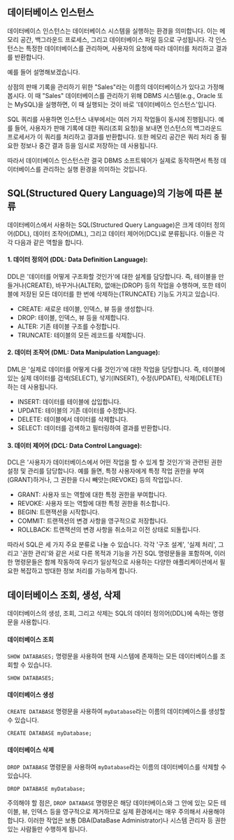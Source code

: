 ## 데이터베이스 인스턴스

데이터베이스 인스턴스는 데이터베이스 시스템을 실행하는 환경을 의미합니다. 이는 메모리 공간, 백그라운드 프로세스, 그리고 데이터베이스 파일 등으로 구성됩니다. 각 인스턴스는 특정한 데이터베이스를 관리하며, 사용자의 요청에 따라 데이터를 처리하고 결과를 반환합니다.

예를 들어 설명해보겠습니다.

상점의 판매 기록을 관리하기 위한 "Sales"라는 이름의 데이터베이스가 있다고 가정해봅시다. 이 때 "Sales" 데이터베이스를 관리하기 위해 DBMS 시스템(e.g., Oracle 또는 MySQL)을 실행하면, 이 때 실행되는 것이 바로 '데이터베이스 인스턴스'입니다.

SQL 쿼리를 사용하면 인스턴스 내부에서는 여러 가지 작업들이 동시에 진행됩니다. 예를 들어, 사용자가 판매 기록에 대한 쿼리(조회 요청)을 보내면 인스턴스의 백그라운드 프로세서가 이 쿼리를 처리하고 결과를 반환합니다. 또한 메모리 공간은 쿼리 처리 중 필요한 정보나 중간 결과 등을 임시로 저장하는 데 사용됩니다.

따라서 데이터베이스 인스턴스란 결국 DBMS 소프트웨어가 실제로 동작하면서 특정 데이터베이스를 관리하는 실행 환경을 의미하는 것입니다.

## SQL(Structured Query Language)의 기능에 따른 분류

데이터베이스에서 사용하는 SQL(Structured Query Language)은 크게 데이터 정의어(DDL), 데이터 조작어(DML), 그리고 데이터 제어어(DCL)로 분류됩니다. 이들은 각각 다음과 같은 역할을 합니다.

#### 1. 데이터 정의어 (DDL: Data Definition Language):

DDL은 '데이터를 어떻게 구조화할 것인가'에 대한 설계를 담당합니다. 즉, 테이블을 만들거나(CREATE), 바꾸거나(ALTER), 없애는(DROP) 등의 작업을 수행하며, 또한 테이블에 저장된 모든 데이터를 한 번에 삭제하는(TRUNCATE) 기능도 가지고 있습니다.

- CREATE: 새로운 테이블, 인덱스, 뷰 등을 생성합니다.
- DROP: 테이블, 인덱스, 뷰 등을 삭제합니다.
- ALTER: 기존 테이블 구조를 수정합니다.
- TRUNCATE: 테이블의 모든 레코드를 삭제합니다.

#### 2. 데이터 조작어 (DML: Data Manipulation Language):

DML은 '실제로 데이터를 어떻게 다룰 것인가'에 대한 작업을 담당합니다. 즉, 테이블에 있는 실제 데이터를 검색(SELECT), 넣기(INSERT), 수정(UPDATE), 삭제(DELETE)하는 데 사용됩니다.

- INSERT: 데이터를 테이블에 삽입합니다.
- UPDATE: 테이블의 기존 데이터를 수정합니다.
- DELETE: 테이블에서 데이터를 삭제합니다.
- SELECT: 데이터를 검색하고 필터링하여 결과를 반환합니다.

#### 3. 데이터 제어어 (DCL: Data Control Language):

DCL은 '사용자가 데이터베이스에서 어떤 작업을 할 수 있게 할 것인가'와 관련된 권한 설정 및 관리를 담당합니다. 예를 들면, 특정 사용자에게 특정 작업 권한을 부여(GRANT)하거나, 그 권한을 다시 빼앗는(REVOKE) 등의 작업입니다.

- GRANT: 사용자 또는 역할에 대한 특정 권한을 부여합니다.
- REVOKE: 사용자 또는 역할에 대한 특정 권한을 취소합니다.
- BEGIN: 트랜잭션을 시작합니다.
- COMMIT: 트랜잭션의 변경 사항을 영구적으로 저장합니다.
- ROLLBACK: 트랜잭션의 변경 사항을 취소하고 이전 상태로 되돌립니다.

따라서 SQL은 세 가지 주요 분류로 나눌 수 있습니다. 각각 '구조 설계', '실제 처리', 그리고 '권한 관리'와 같은 서로 다른 목적과 기능을 가진 SQL 명령문들을 포함하며, 이러한 명령문들은 함께 작동하여 우리가 일상적으로 사용하는 다양한 애플리케이션에서 필요한 복잡하고 방대한 정보 처리를 가능하게 합니다.

## 데이터베이스 조회, 생성, 삭제

데이터베이스의 생성, 조회, 그리고 삭제는 SQL의 데이터 정의어(DDL)에 속하는 명령문을 사용합니다. 

#### 데이터베이스 조회

`SHOW DATABASES;` 명령문을 사용하여 현재 시스템에 존재하는 모든 데이터베이스를 조회할 수 있습니다.

```mysql
SHOW DATABASES;
```

#### 데이터베이스 생성
   
`CREATE DATABASE` 명령문을 사용하여 `myDatabase`라는 이름의 데이터베이스를 생성할 수 있습니다.

```mysql
CREATE DATABASE myDatabase;
```

#### 데이터베이스 삭제

`DROP DATABASE` 명령문을 사용하여 `myDatabase`라는 이름의 데이터베이스를 삭제할 수 있습니다.

```mysql
DROP DATABASE myDatabase;
```

주의해야 할 점은, `DROP DATABASE` 명령문은 해당 데이터베이스와 그 안에 있는 모든 테이블, 뷰, 인덱스 등을 영구적으로 제거하므로 실제 환경에서는 매우 주의해서 사용해야 합니다. 
이러한 작업은 보통 DBA(DataBase Administrator)나 시스템 관리자 등 권한 있는 사람들만 수행하게 됩니다.
